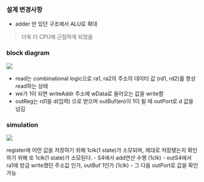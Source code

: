 ### 설계 변경사항
- adder 만 있던 구조에서 ALU로 확대
> 더욱 더 CPU에 근접하게 되었음

### block diagram
![](blockdiagram.png)


- read는 combinational logic으로 ra1, ra2의 주소의 데이터 값 (rd1, rd2)를 항상 read하는 상태
- we가 1이 되면 writeAddr 주소에 wData로 들어오는 값을 write함
- outReg는 rd1을 d(입력) 으로 받으며 outBuf(en)이 1이 될 때 outPort로 d 값을 넘김


### simulation

![](simulation.png)

register에 어떤 값을 저장하기 위해 1clk(1 state)가 소모되며, 제대로 저장됐는지 확인하기 위해 또 1clk(1 state)가 소모된다.
    - S4에서 add연산 수행 (1clk)
    - outS4에서 ra1에 방금 write했던 주소값 인가, outBuf 1인가 (1clk)
    - 그 다음 outPort로 값을 확인 가능
    